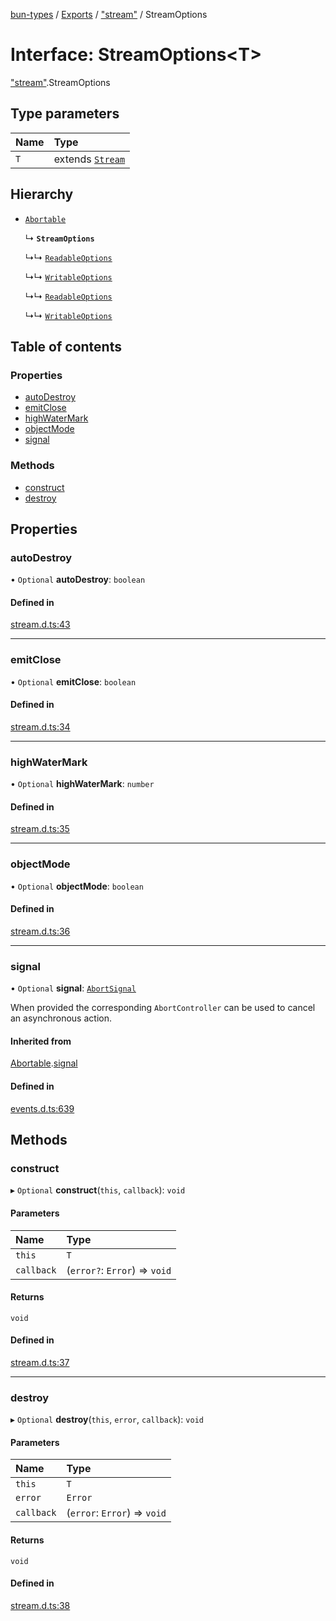 [bun-types](../README.md) / [Exports](../modules.md) / ["stream"](../modules/stream_.md) / StreamOptions

# Interface: StreamOptions<T\>

["stream"](../modules/stream_.md).StreamOptions

## Type parameters

| Name | Type |
| :------ | :------ |
| `T` | extends [`Stream`](../classes/stream_.Stream.md) |

## Hierarchy

- [`Abortable`](events_.EventEmitter.Abortable.md)

  ↳ **`StreamOptions`**

  ↳↳ [`ReadableOptions`](stream_.ReadableOptions.md)

  ↳↳ [`WritableOptions`](stream_.WritableOptions.md)

  ↳↳ [`ReadableOptions`](node_stream_.ReadableOptions.md)

  ↳↳ [`WritableOptions`](node_stream_.WritableOptions.md)

## Table of contents

### Properties

- [autoDestroy](stream_.StreamOptions.md#autodestroy)
- [emitClose](stream_.StreamOptions.md#emitclose)
- [highWaterMark](stream_.StreamOptions.md#highwatermark)
- [objectMode](stream_.StreamOptions.md#objectmode)
- [signal](stream_.StreamOptions.md#signal)

### Methods

- [construct](stream_.StreamOptions.md#construct)
- [destroy](stream_.StreamOptions.md#destroy)

## Properties

### autoDestroy

• `Optional` **autoDestroy**: `boolean`

#### Defined in

[stream.d.ts:43](https://github.com/valgaze/bun-types/blob/5e53f27/stream.d.ts#L43)

___

### emitClose

• `Optional` **emitClose**: `boolean`

#### Defined in

[stream.d.ts:34](https://github.com/valgaze/bun-types/blob/5e53f27/stream.d.ts#L34)

___

### highWaterMark

• `Optional` **highWaterMark**: `number`

#### Defined in

[stream.d.ts:35](https://github.com/valgaze/bun-types/blob/5e53f27/stream.d.ts#L35)

___

### objectMode

• `Optional` **objectMode**: `boolean`

#### Defined in

[stream.d.ts:36](https://github.com/valgaze/bun-types/blob/5e53f27/stream.d.ts#L36)

___

### signal

• `Optional` **signal**: [`AbortSignal`](../modules.md#abortsignal)

When provided the corresponding `AbortController` can be used to cancel an asynchronous action.

#### Inherited from

[Abortable](events_.EventEmitter.Abortable.md).[signal](events_.EventEmitter.Abortable.md#signal)

#### Defined in

[events.d.ts:639](https://github.com/valgaze/bun-types/blob/5e53f27/events.d.ts#L639)

## Methods

### construct

▸ `Optional` **construct**(`this`, `callback`): `void`

#### Parameters

| Name | Type |
| :------ | :------ |
| `this` | `T` |
| `callback` | (`error?`: `Error`) => `void` |

#### Returns

`void`

#### Defined in

[stream.d.ts:37](https://github.com/valgaze/bun-types/blob/5e53f27/stream.d.ts#L37)

___

### destroy

▸ `Optional` **destroy**(`this`, `error`, `callback`): `void`

#### Parameters

| Name | Type |
| :------ | :------ |
| `this` | `T` |
| `error` | `Error` |
| `callback` | (`error`: `Error`) => `void` |

#### Returns

`void`

#### Defined in

[stream.d.ts:38](https://github.com/valgaze/bun-types/blob/5e53f27/stream.d.ts#L38)
